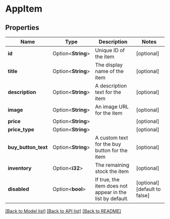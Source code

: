 # AppItem

## Properties

Name | Type | Description | Notes
------------ | ------------- | ------------- | -------------
**id** | Option<**String**> | Unique ID of the item | [optional]
**title** | Option<**String**> | The display name of the item | [optional]
**description** | Option<**String**> | A description text for the item | [optional]
**image** | Option<**String**> | An image URL for the item | [optional]
**price** | Option<**String**> |  | [optional]
**price_type** | Option<**String**> |  | [optional]
**buy_button_text** | Option<**String**> | A custom text for the buy button for the item | [optional]
**inventory** | Option<**i32**> | The remaining stock the item | [optional]
**disabled** | Option<**bool**> | If true, the item does not appear in the list by default. | [optional][default to false]

[[Back to Model list]](../README.md#documentation-for-models) [[Back to API list]](../README.md#documentation-for-api-endpoints) [[Back to README]](../README.md)


